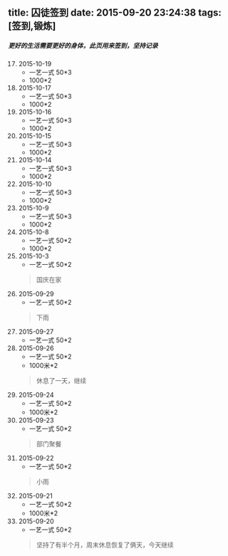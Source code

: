 title: 囚徒签到
date: 2015-09-20 23:24:38
tags: [签到,锻炼]
---
##### 更好的生活需要更好的身体，此页用来签到，坚持记录
17. 2015-10-19
	* 一艺一式 50*3
	* 1000*2
16. 2015-10-17
	* 一艺一式 50*3
	* 1000*2
15. 2015-10-16
	* 一艺一式 50*3
	* 1000*2
14. 2015-10-15
	* 一艺一式 50*3
	* 1000*2
13. 2015-10-14
	* 一艺一式 50*3
	* 1000*2
12. 2015-10-10
	* 一艺一式 50*3
	* 1000*2
11. 2015-10-9
	* 一艺一式 50*3
	* 1000*2
10. 2015-10-8
	* 一艺一式 50*2
	* 1000*2
9. 2015-10-3
	* 一艺一式 50*2
	>国庆在家
8. 2015-09-29
	* 一艺一式 50*2
	>下雨
7. 2015-09-27
	* 一艺一式 50*2
6. 2015-09-26
	* 一艺一式 50*2
	* 1000米*2
	> 休息了一天，继续
5. 2015-09-24
	* 一艺一式 50*2
	* 1000米*2
4. 2015-09-23
	* 一艺一式 50*2
	> 部门聚餐
3. 2015-09-22
	* 一艺一式 50*2
	> 小雨
2. 2015-09-21
	* 一艺一式 50*2
	* 1000米*2
1. 2015-09-20
	* 一艺一式 50*2
	>坚持了有半个月，周末休息恢复了俩天，今天继续
